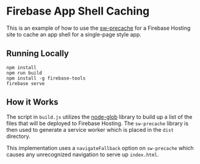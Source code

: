 # Firebase App Shell Caching

This is an example of how to use the [sw-precache](https://github.com/GoogleChrome/sw-precache)
for a Firebase Hosting site to cache an app shell for a single-page style app.

## Running Locally

    npm install
    npm run build
    npm install -g firebase-tools
    firebase serve

## How it Works

The script in `build.js` utilizes the [node-glob](https://github.com/isaacs/node-glob)
library to build up a list of the files that will be deployed to Firebase Hosting.
The `sw-precache` library is then used to generate a service worker which is
placed in the `dist` directory.

This implementation uses a `navigateFallback` option on `sw-precache` which causes
any unrecognized navigation to serve up `index.html`.
